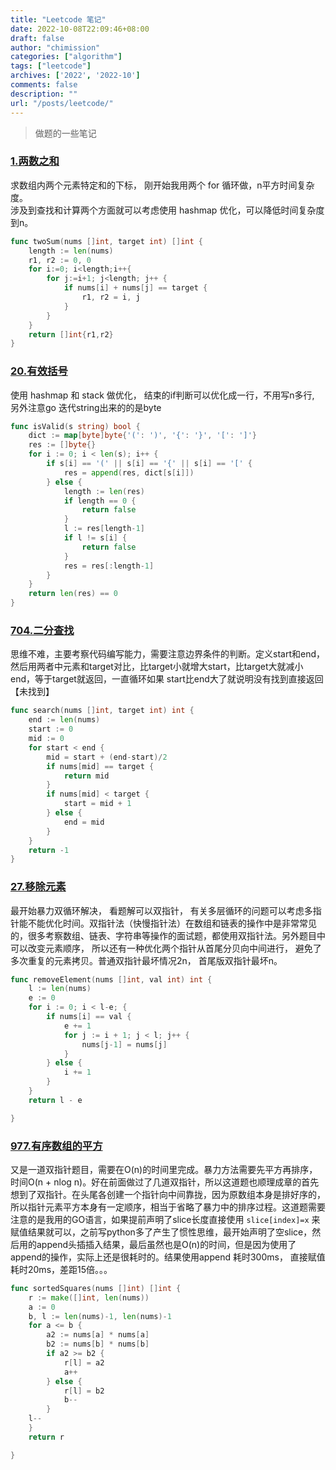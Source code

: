 ```yaml
---
title: "Leetcode 笔记"
date: 2022-10-08T22:09:46+08:00
draft: false
author: "chimission"
categories: ["algorithm"]
tags: ["leetcode"]
archives: ['2022', '2022-10']
comments: false
description: ""
url: "/posts/leetcode/"
---
```

>做题的一些笔记
 <!--more-->
### [1.两数之和](https://leetcode.cn/problems/valid-parentheses/)
求数组内两个元素特定和的下标， 刚开始我用两个 for 循环做，n平方时间复杂度。  
涉及到查找和计算两个方面就可以考虑使用 hashmap 优化，可以降低时间复杂度到n。 
```go
func twoSum(nums []int, target int) []int {
    length := len(nums)
    r1, r2 := 0, 0 
    for i:=0; i<length;i++{
        for j:=i+1; j<length; j++ {
            if nums[i] + nums[j] == target {
                r1, r2 = i, j
            }
        }
    }
    return []int{r1,r2}
}
``` 

### [20.有效括号](https://leetcode.cn/problems/valid-parentheses/)
使用 hashmap 和 stack 做优化， 结束的if判断可以优化成一行，不用写n多行, 另外注意go 迭代string出来的的是byte
```go
func isValid(s string) bool {
	dict := map[byte]byte{'(': ')', '{': '}', '[': ']'}
	res := []byte{}
	for i := 0; i < len(s); i++ {
		if s[i] == '(' || s[i] == '{' || s[i] == '[' {
			res = append(res, dict[s[i]])
		} else {
			length := len(res)
			if length == 0 {
				return false
			}
			l := res[length-1]
			if l != s[i] {
				return false
			}
			res = res[:length-1]
		}
	}
	return len(res) == 0
}
```

### [704.二分查找](https://leetcode.cn/problems/binary-search/)
思维不难，主要考察代码编写能力，需要注意边界条件的判断。定义start和end， 然后用两者中元素和target对比，比target小就增大start，比target大就减小end，等于target就返回，一直循环如果 start比end大了就说明没有找到直接返回【未找到】
```go
func search(nums []int, target int) int {
	end := len(nums)
	start := 0
	mid := 0
	for start < end {
		mid = start + (end-start)/2
		if nums[mid] == target {
			return mid
		}
		if nums[mid] < target {
			start = mid + 1
		} else {
			end = mid
		}
	}
	return -1
}
```

### [27.移除元素](https://leetcode.cn/problems/remove-element/)
最开始暴力双循环解决， 看题解可以双指针， 有关多层循环的问题可以考虑多指针能不能优化时间。双指针法（快慢指针法）在数组和链表的操作中是非常常见的，很多考察数组、链表、字符串等操作的面试题，都使用双指针法。另外题目中可以改变元素顺序， 所以还有一种优化两个指针从首尾分贝向中间进行， 避免了多次重复的元素拷贝。普通双指针最坏情况2n， 首尾版双指针最坏n。  
```go
func removeElement(nums []int, val int) int {
	l := len(nums)
	e := 0
	for i := 0; i < l-e; {
		if nums[i] == val {
			e += 1
			for j := i + 1; j < l; j++ {
				nums[j-1] = nums[j]
			}
		} else {
			i += 1
		}
	}
	return l - e

}
```

### [977.有序数组的平方](https://leetcode.cn/problems/squares-of-a-sorted-array/submissions/)
又是一道双指针题目，需要在O(n)的时间里完成。暴力方法需要先平方再排序，时间O(n + nlog n)。好在前面做过了几道双指针，所以这道题也顺理成章的首先想到了双指针。在头尾各创建一个指针向中间靠拢，因为原数组本身是排好序的，所以指针元素平方本身有一定顺序，相当于省略了暴力中的排序过程。这道题需要注意的是我用的GO语言，如果提前声明了slice长度直接使用 `slice[index]=x` 来赋值结果就可以，之前写python多了产生了惯性思维，最开始声明了空slice，然后用的append头插插入结果，最后虽然也是O(n)的时间，但是因为使用了append的操作，实际上还是很耗时的。结果使用append 耗时300ms， 直接赋值耗时20ms，差距15倍。。。
```go
func sortedSquares(nums []int) []int {
	r := make([]int, len(nums))
	a := 0
	b, l := len(nums)-1, len(nums)-1
	for a <= b {
		a2 := nums[a] * nums[a]
		b2 := nums[b] * nums[b]
		if a2 >= b2 {
			r[l] = a2
			a++	
		} else {
			r[l] = b2
			b--
		}
    l--
	}
	return r

}
```